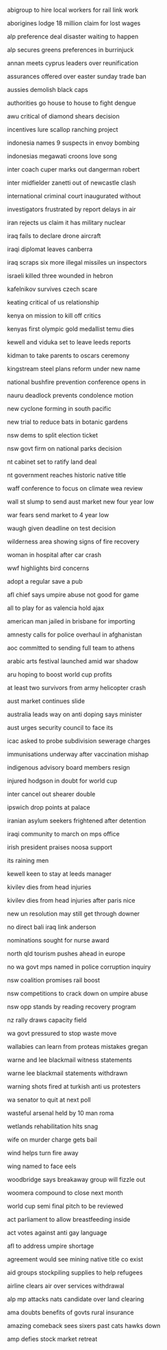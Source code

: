 abigroup to hire local workers for rail link work

aborigines lodge 18 million claim for lost wages

alp preference deal disaster waiting to happen

alp secures greens preferences in burrinjuck

annan meets cyprus leaders over reunification

assurances offered over easter sunday trade ban

aussies demolish black caps

authorities go house to house to fight dengue

awu critical of diamond shears decision

incentives lure scallop ranching project

indonesia names 9 suspects in envoy bombing

indonesias megawati croons love song

inter coach cuper marks out dangerman robert

inter midfielder zanetti out of newcastle clash

international criminal court inaugurated without

investigators frustrated by report delays in air

iran rejects us claim it has military nuclear

iraq fails to declare drone aircraft

iraqi diplomat leaves canberra

iraq scraps six more illegal missiles un inspectors

israeli killed three wounded in hebron

kafelnikov survives czech scare

keating critical of us relationship

kenya on mission to kill off critics

kenyas first olympic gold medallist temu dies

kewell and viduka set to leave leeds reports

kidman to take parents to oscars ceremony

kingstream steel plans reform under new name

national bushfire prevention conference opens in

nauru deadlock prevents condolence motion

new cyclone forming in south pacific

new trial to reduce bats in botanic gardens

nsw dems to split election ticket

nsw govt firm on national parks decision

nt cabinet set to ratify land deal

nt government reaches historic native title

waff conference to focus on climate wea review

wall st slump to send aust market new four year low

war fears send market to 4 year low

waugh given deadline on test decision

wilderness area showing signs of fire recovery

woman in hospital after car crash

wwf highlights bird concerns

adopt a regular save a pub

afl chief says umpire abuse not good for game

all to play for as valencia hold ajax

american man jailed in brisbane for importing

amnesty calls for police overhaul in afghanistan

aoc committed to sending full team to athens

arabic arts festival launched amid war shadow

aru hoping to boost world cup profits

at least two survivors from army helicopter crash

aust market continues slide

australia leads way on anti doping says minister

aust urges security council to face its

icac asked to probe subdivision sewerage charges

immunisations underway after vaccination mishap

indigenous advisory board members resign

injured hodgson in doubt for world cup

inter cancel out shearer double

ipswich drop points at palace

iranian asylum seekers frightened after detention

iraqi community to march on mps office

irish president praises noosa support

its raining men

kewell keen to stay at leeds manager

kivilev dies from head injuries

kivilev dies from head injuries after paris nice

new un resolution may still get through downer

no direct bali iraq link anderson

nominations sought for nurse award

north qld tourism pushes ahead in europe

no wa govt mps named in police corruption inquiry

nsw coalition promises rail boost

nsw competitions to crack down on umpire abuse

nsw opp stands by reading recovery program

nz rally draws capacity field

wa govt pressured to stop waste move

wallabies can learn from proteas mistakes gregan

warne and lee blackmail witness statements

warne lee blackmail statements withdrawn

warning shots fired at turkish anti us protesters

wa senator to quit at next poll

wasteful arsenal held by 10 man roma

wetlands rehabilitation hits snag

wife on murder charge gets bail

wind helps turn fire away

wing named to face eels

woodbridge says breakaway group will fizzle out

woomera compound to close next month

world cup semi final pitch to be reviewed

act parliament to allow breastfeeding inside

act votes against anti gay language

afl to address umpire shortage

agreement would see mining native title co exist

aid groups stockpiling supplies to help refugees

airline clears air over services withdrawal

alp mp attacks nats candidate over land clearing

ama doubts benefits of govts rural insurance

amazing comeback sees sixers past cats hawks down

amp defies stock market retreat

